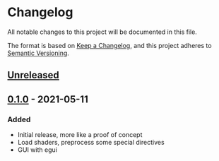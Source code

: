 # Changelog
All notable changes to this project will be documented in this file.

The format is based on [Keep a Changelog](https://keepachangelog.com/en/1.0.0/),
and this project adheres to [Semantic Versioning](https://semver.org/spec/v2.0.0.html).

## [Unreleased]

## [0.1.0] - 2021-05-11
### Added
- Initial release, more like a proof of concept
- Load shaders, preprocess some special directives
- GUI with egui

[Unreleased]: https://github.com/Gui-Yom/nuance/compare/v0.1.0...HEAD
[0.1.0]: https://github.com/Gui-Yom/nuance/releases/tag/v0.1.0
